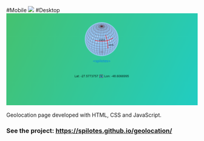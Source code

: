 #Mobile
<img src="./img/mobile-home.png">
#Desktop
<img src="./img/desktop-home.png">


Geolocation page developed with HTML, CSS and JavaScript.
### See the project: https://spilotes.github.io/geolocation/
